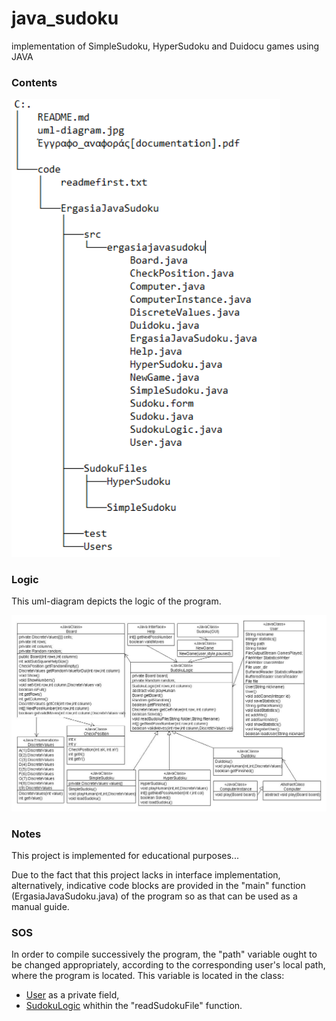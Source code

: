 # java_sudoku
implementation of SimpleSudoku, HyperSudoku and Duidocu games using JAVA 

### Contents
<p align="left">
<img src="contents.PNG" width="430px"/>
</p>

### Logic 
This uml-diagram depicts the logic of the program.

<p align="left">
<img src="uml-diagram.jpg" width="1240px"/>
</p>

### Notes

This project is implemented for educational purposes... 

Due to the fact that this project lacks in interface implementation, alternatively, indicative code blocks
are provided in the "main" function (ErgasiaJavaSudoku.java) of the program so as that can be used as a manual guide. 

### SOS

In order to compile successively the program, the "path" variable ought to be changed appropriately, 
according to the corresponding user's local path, where the program is located.
This variable is located in the class:
- [User](code/ErgasiaJavaSudoku/src/ergasiajavasudoku/User.java) as a private field,
- [SudokuLogic](code/ErgasiaJavaSudoku/src/ergasiajavasudoku/SudokuLogic.java) whithin the "readSudokuFile" function.      
